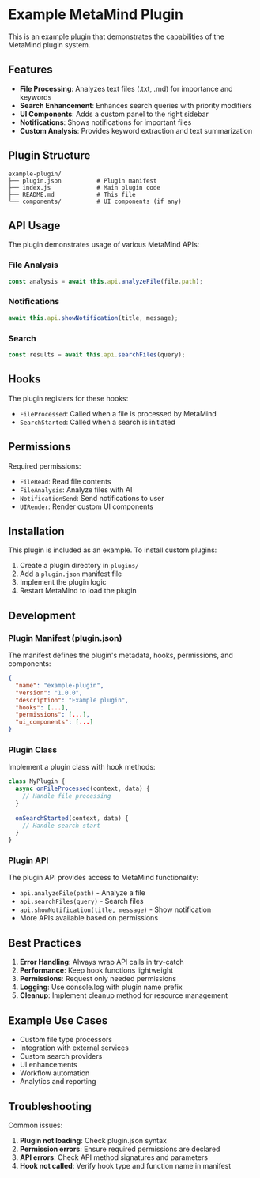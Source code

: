 # Example MetaMind Plugin

This is an example plugin that demonstrates the capabilities of the MetaMind plugin system.

## Features

- **File Processing**: Analyzes text files (.txt, .md) for importance and keywords
- **Search Enhancement**: Enhances search queries with priority modifiers
- **UI Components**: Adds a custom panel to the right sidebar
- **Notifications**: Shows notifications for important files
- **Custom Analysis**: Provides keyword extraction and text summarization

## Plugin Structure

```
example-plugin/
├── plugin.json          # Plugin manifest
├── index.js             # Main plugin code
├── README.md            # This file
└── components/          # UI components (if any)
```

## API Usage

The plugin demonstrates usage of various MetaMind APIs:

### File Analysis
```javascript
const analysis = await this.api.analyzeFile(file.path);
```

### Notifications
```javascript
await this.api.showNotification(title, message);
```

### Search
```javascript
const results = await this.api.searchFiles(query);
```

## Hooks

The plugin registers for these hooks:

- `FileProcessed`: Called when a file is processed by MetaMind
- `SearchStarted`: Called when a search is initiated

## Permissions

Required permissions:
- `FileRead`: Read file contents
- `FileAnalysis`: Analyze files with AI
- `NotificationSend`: Send notifications to user
- `UIRender`: Render custom UI components

## Installation

This plugin is included as an example. To install custom plugins:

1. Create a plugin directory in `plugins/`
2. Add a `plugin.json` manifest file
3. Implement the plugin logic
4. Restart MetaMind to load the plugin

## Development

### Plugin Manifest (plugin.json)

The manifest defines the plugin's metadata, hooks, permissions, and components:

```json
{
  "name": "example-plugin",
  "version": "1.0.0",
  "description": "Example plugin",
  "hooks": [...],
  "permissions": [...],
  "ui_components": [...]
}
```

### Plugin Class

Implement a plugin class with hook methods:

```javascript
class MyPlugin {
  async onFileProcessed(context, data) {
    // Handle file processing
  }
  
  onSearchStarted(context, data) {
    // Handle search start
  }
}
```

### Plugin API

The plugin API provides access to MetaMind functionality:

- `api.analyzeFile(path)` - Analyze a file
- `api.searchFiles(query)` - Search files
- `api.showNotification(title, message)` - Show notification
- More APIs available based on permissions

## Best Practices

1. **Error Handling**: Always wrap API calls in try-catch
2. **Performance**: Keep hook functions lightweight
3. **Permissions**: Request only needed permissions
4. **Logging**: Use console.log with plugin name prefix
5. **Cleanup**: Implement cleanup method for resource management

## Example Use Cases

- Custom file type processors
- Integration with external services
- Custom search providers
- UI enhancements
- Workflow automation
- Analytics and reporting

## Troubleshooting

Common issues:

1. **Plugin not loading**: Check plugin.json syntax
2. **Permission errors**: Ensure required permissions are declared
3. **API errors**: Check API method signatures and parameters
4. **Hook not called**: Verify hook type and function name in manifest